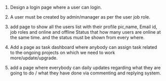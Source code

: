 1. Design a login page where a user can login.

2. A user must be created by admin/manager as per the user job role. 

3. add page to show all the users list with their profile pic,name, Email id, job roles and online and offline Status that how many users are online at the same time. and the status must be shown from every where.

4. Add a page as task dashboard where  anybody can assign task related to the ongoing projects on which we need to work more/update/upgrade.

5. add a page where everybody can daily updates regarding what they are going to do / what they have done via commenting and replying system. 
